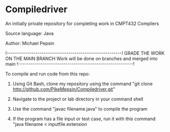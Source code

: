 # Compiledriver
An initially private repository for completing work in CMPT432 Compilers

Source language: Java

Author: Michael Pepsin

!--------------------------------------------------------!
GRADE THE WORK ON THE MAIN BRANCH
Work will be done on branches and merged into main
!--------------------------------------------------------!

To compile and run code from this repo:
1. Using Git Bash, clone my repository using the command
"git clone http://github.com/PikeMepsin/Compiledriver.git"

2. Navigate to the project or lab directory in your command shell

3. Use the command "javac filename.java" to compile the program

4. If the program has a file input or test case, run it with this command
"java filename < inputfile.extension